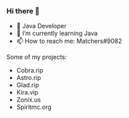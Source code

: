 ### Hi there 👋

- 🔭 Java Developer
- 🌱 I’m currently learning Java
- 📫 How to reach me: Matchers#9082

Some of my projects:
- Cobra.rip
- Astro.rip
- Glad.rip
- Kira.vip
- Zonix.us
- Spiritmc.org
